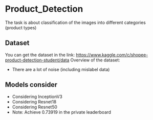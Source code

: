 # Product_Detection
The task is about classification of the images into different categories (product types) 
## Dataset
You can get the dataset in the link: https://www.kaggle.com/c/shopee-product-detection-student/data
Overview of the dataset: 
- There are a lot of noise (including mislabel data) 
## Models consider 
- Considering InceptionV3
- Considering Resnet18 
- Considering Resnet50
- Note: Achieve 0.73919 in the private leaderboard
